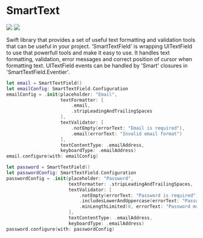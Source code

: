 # SmartText
[![](https://img.shields.io/endpoint?url=https%3A%2F%2Fswiftpackageindex.com%2Fapi%2Fpackages%2FNikSativa%2FSmartText%2Fbadge%3Ftype%3Dswift-versions)](https://swiftpackageindex.com/NikSativa/SmartText)
[![](https://img.shields.io/endpoint?url=https%3A%2F%2Fswiftpackageindex.com%2Fapi%2Fpackages%2FNikSativa%2FSmartText%2Fbadge%3Ftype%3Dplatforms)](https://swiftpackageindex.com/NikSativa/SmartText)

Swift library that provides a set of useful text formatting and validation tools that can be useful in your project.
'SmartTextField' is wrapping UITextField to use that powerfull tools and make it easy to use.
It handles text formatting, validation, error messages and correct position of cursor when formatting text.
UITextField events can be handled by 'Smart' closures in 'SmartTextField.Eventier'.

```swift
let email = SmartTextField()
let emailConfig: SmartTextField.Configuration
emailConfig = .init(placeholder: "Email",
                    textFormatter: [
                        .email,
                        .stripLeadingAndTrailingSpaces
                    ],
                    textValidator: [
                        .notEmpty(errorText: "Email is required"),
                        .email(errorText: "Invalid email format")
                    ],
                    textContentType: .emailAddress,
                    keyboardType: .emailAddress)
email.configure(with: emailConfig)

let password = SmartTextField()
let passwordConfig: SmartTextField.Configuration
passwordConfig = .init(placeholder: "Password",
                       textFormatter: .stripLeadingAndTrailingSpaces,
                       textValidator: [
                           .notEmpty(errorText: "Password is required"),
                           .includesLowerAndUppercase(errorText: "Password must contain lower and uppercase characters"),
                           .minLengthLimited(8, errorText: "Password must be at least 8 characters long")
                       ],
                       textContentType: .emailAddress,
                       keyboardType: .emailAddress)
password.configure(with: passwordConfig)
```
